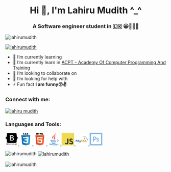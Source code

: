 <h1 align="center">Hi 👋, I'm Lahiru Mudith ^_^</h1>
<h3 align="center">A Software engineer student in 🇱🇰 😀🧑🏼‍💻​</h3>

<p align="left"> <img src="https://komarev.com/ghpvc/?username=lahirumudith&label=Profile%20views&color=0e75b6&style=flat" alt="lahirumudith" /> </p>

<p align="left"> <a href="https://github.com/ryo-ma/github-profile-trophy"><img src="https://github-profile-trophy.vercel.app/?username=lahirumudith" alt="lahirumudith" /></a> </p>

- 🌱 I’m currently learning
- 🔭 I’m currently learn in [ACPT - Academy Of Computer Programming And Training](https://acpt.lk/)
- 👯 I’m looking to collaborate on
- 🤝 I’m looking for help with
- ⚡ Fun fact **I am funny😚✌️**

<h3 align="left">Connect with me:</h3>
<p align="left">
<a href="https://linkedin.com/in/lahiru mudith" target="blank"><img align="center" src="https://raw.githubusercontent.com/rahuldkjain/github-profile-readme-generator/master/src/images/icons/Social/linked-in-alt.svg" alt="lahiru mudith" height="30" width="40" /></a>
</p>

<h3 align="left">Languages and Tools:</h3>
<p align="left"> <a href="https://getbootstrap.com" target="_blank" rel="noreferrer"> <img src="https://raw.githubusercontent.com/devicons/devicon/master/icons/bootstrap/bootstrap-plain-wordmark.svg" alt="bootstrap" width="40" height="40"/> </a>  <a href="https://www.w3schools.com/css/" target="_blank" rel="noreferrer"> <img src="https://raw.githubusercontent.com/devicons/devicon/master/icons/css3/css3-original-wordmark.svg" alt="css3" width="40" height="40"/> </a> <a href="https://www.w3.org/html/" target="_blank" rel="noreferrer"> <img src="https://raw.githubusercontent.com/devicons/devicon/master/icons/html5/html5-original-wordmark.svg" alt="html5" width="40" height="40"/> </a> <a href="https://www.java.com" target="_blank" rel="noreferrer"> <img src="https://raw.githubusercontent.com/devicons/devicon/master/icons/java/java-original.svg" alt="java" width="40" height="40"/> </a> <a href="https://developer.mozilla.org/en-US/docs/Web/JavaScript" target="_blank" rel="noreferrer"> <img src="https://raw.githubusercontent.com/devicons/devicon/master/icons/javascript/javascript-original.svg" alt="javascript" width="40" height="40"/> </a> <a href="https://www.mysql.com/" target="_blank" rel="noreferrer"> <img src="https://raw.githubusercontent.com/devicons/devicon/master/icons/mysql/mysql-original-wordmark.svg" alt="mysql" width="40" height="40"/> </a> <a href="https://www.photoshop.com/en" target="_blank" rel="noreferrer"> <img src="https://raw.githubusercontent.com/devicons/devicon/master/icons/photoshop/photoshop-line.svg" alt="photoshop" width="40" height="40"/> </a> </p>

<p><img align="left" src="https://github-readme-stats.vercel.app/api/top-langs?username=lahirumudith&show_icons=true&locale=en&layout=compact" alt="lahirumudith" /></p>

<p>&nbsp;<img align="center" src="https://github-readme-stats.vercel.app/api?username=lahirumudith&show_icons=true&locale=en" alt="lahirumudith" /></p>

<p><img align="center" src="https://github-readme-streak-stats.herokuapp.com/?user=lahirumudith&" alt="lahirumudith" /></p>

